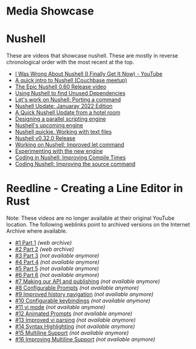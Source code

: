 # Media Showcase

# Nushell

These are videos that showcase nushell. These are mostly in reverse chronological order with the most recent at the top.

- [I Was Wrong About Nushell (I Finally Get It Now) - YouTube](https://www.youtube.com/watch?v=LFBOLx5KiME)
- [A quick intro to Nushell (Couchbase meetup)](https://www.youtube.com/watch?v=bMpYyqWCzZk)
- [The Epic Nushell 0.60 Release video](https://www.youtube.com/watch?v=-lWL7Nc-OX4)
- [Using Nushell to find Unused Dependencies](https://www.youtube.com/watch?v=uCkJC5eSvKw)
- [Let's work on Nushell: Porting a command](https://www.youtube.com/watch?v=1GntvzBTEbY)
- [Nushell Update: Januaray 2022 Edition](https://www.youtube.com/watch?v=1GntvzBTEbY)
- [A Quick Nushell Update from a hotel room](https://www.youtube.com/watch?v=E5RS9qe2Ow8)
- [Designing a parallel scripting engine](https://www.youtube.com/watch?v=3o8b_QcrFHc)
- [Nushell's upcoming engine](https://www.youtube.com/watch?v=8VCKHIooB_8)
- [Nushell quickie. Working with text files](https://www.youtube.com/watch?v=CPI2XeX-uJQ)
- [Nushell v0.32.0 Release](https://www.youtube.com/watch?v=AqYxhJKblvY)
- [Working on Nushell: Improved let command](https://www.youtube.com/watch?v=CnbI14B5luY)
- [Experimenting with the new engine](https://www.youtube.com/watch?v=2AknX7canvw)
- [Coding in Nushell: Improving Compile Times](https://www.youtube.com/watch?v=jraWkAg3SF0)
- [Coding Nushell: Improving the source command](https://www.youtube.com/watch?v=pBOZpyqldZQ)

# Reedline - Creating a Line Editor in Rust

Note: These videos are no longer available at their original YouTube location.
The following weblinks point to archived versions on the Internet Archive where available.

- [#1 Part 1](https://web.archive.org/web/20230525192529/https://www.youtube.com/watch?v=xXVyHsRR168) *(web archive)*
- [#2 Part 2](https://web.archive.org/web/20230525192516/https://www.youtube.com/watch?v=rwxTQEk33OE) *(web archive)*
- [#3 Part 3](https://www.youtube.com/watch?v=lO5aUQhZzSs) *(not available anymore)*
- [#4 Part 4](https://www.youtube.com/watch?v=sdswoYV3kKA) *(not available anymore)*
- [#5 Part 5](https://www.youtube.com/watch?v=krWcQ3LSnIw) *(not available anymore)*
- [#6 Part 6](https://www.youtube.com/watch?v=1bmwSczA6F8) *(not available anymore)*
- [#7 Making our API and publishing](https://www.youtube.com/watch?v=Tu8putsVlZs) *(not available anymore)*
- [#8 Configurable Prompts](https://www.youtube.com/watch?v=_YO393I39NY) *(not available anymore)*
- [#9 Improved history navigation](https://www.youtube.com/watch?v=SSQ54oJ6224) *(not available anymore)*
- [#10 Configurable keybindings](https://www.youtube.com/watch?v=5rRy6BqQtnU) *(not available anymore)*
- [#11 vi mode](https://www.youtube.com/watch?v=0UywCfalY8U) *(not available anymore)*
- [#12 Animated Prompts](https://www.youtube.com/watch?v=5V_S9IE26Rk) *(not available anymore)*
- [#13 Improved vi parsing](https://www.youtube.com/watch?v=MKqRFxfdtv4) *(not available anymore)*
- [#14 Syntax Highlighting](https://www.youtube.com/watch?v=4vw5iJMLQx0) *(not available anymore)*
- [#15 Multiline Support](https://www.youtube.com/watch?v=Gtxh4nzeLRs) *(not available anymore)*
- [#16 Improving Multiline Support](https://www.youtube.com/watch?v=S26iiFC9_bo) *(not available anymore)*
